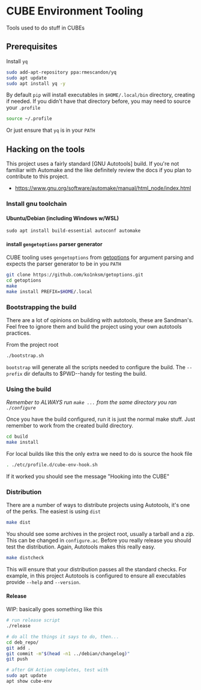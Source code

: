 # CUBE Environment Tooling

Tools used to do stuff in CUBEs

## Prerequisites

Install `yq`

```sh
sudo add-apt-repository ppa:rmescandon/yq
sudo apt update
sudo apt install yq -y
```

By default `pip` will install executables in `$HOME/.local/bin` directory, creating if needed.  If you didn't have that directory before, you may need to source your `.profile`

```sh
source ~/.profile
```

Or just ensure that `yq` is in your `PATH`

## Hacking on the tools

This project uses a fairly standard [GNU Autotools] build.  If you're not
familiar with Automake and the like definitely review the docs if you plan to
contribute to this project.

- https://www.gnu.org/software/automake/manual/html_node/index.html

### Install gnu toolchain


#### Ubuntu/Debian (including Windows w/WSL)

```
sudo apt install build-essential autoconf automake
```

#### install `gengetoptions` parser generator

CUBE tooling uses `gengetoptions` from [getoptions](https://github.com/ko1nksm/getoptions) for
argument parsing and expects the parser generator to be in you `PATH`

```sh
git clone https://github.com/ko1nksm/getoptions.git
cd getoptions
make
make install PREFIX=$HOME/.local
```

### Bootstrapping the build

There are a lot of opinions on building with
autotools, these are Sandman's.  Feel free to ignore them and build the project
using your own autotools practices.

From the project root

```sh
./bootstrap.sh
```

`bootstrap` will generate all the scripts needed to configure the build.  The
`--prefix` dir defaults to $PWD--handy for testing the build.

### Using the build

*Remember to ALWAYS run `make ...` from the same directory you ran
`./configure`*

Once you have the build configured, run it is just the normal make stuff.  Just
remember to work from the created build directory.

```sh
cd build
make install
```

For local builds like this the only extra we need to do is source the hook file

```sh
. ./etc/profile.d/cube-env-hook.sh
```

If it worked you should see the message "Hooking into the CUBE"

### Distribution

There are a number of ways to distribute projects using Autotools, it's one of
the perks.  The easiest is using `dist`

```sh
make dist
```

You should see some archives in the project root, usually a tarball and a zip.
This can be changed in `configure.ac`. Before you really release you should test
the distribution.  Again, Autotools makes this really easy.

```sh
make distcheck
```

This will ensure that your distribution passes all the standard checks.  For
example, in this project Autotools is configured to ensure all executables
provide `--help` and `--version`.

#### Release

WIP: basically goes something like this

```sh
# run release script
./release

# do all the things it says to do, then...
cd deb_repo/
git add .
git commit -m"$(head -n1 ../debian/changelog)"
git push

# after GH Action completes, test with
sudo apt update
apt show cube-env
```
